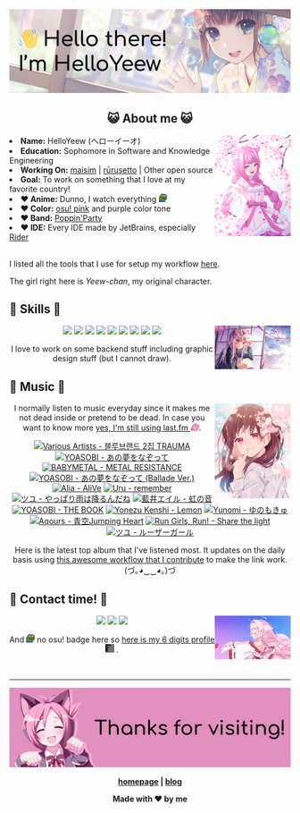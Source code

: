 <img src="welcome-banner.png" alt="Welcome!">

<h2 align="center">😺 About me 😺</h2> 
<img src="helloyeewchan.jpg" width="27%" align="right">
<li><b>Name:</b> HelloYeew (ヘローイーオ)</li>
<li><b>Education:</b> Sophomore in Software and Knowledge Engineering</li>
<li><b>Working On:</b> <a href="https://github.com/HelloYeew/maisim">maisim</a> | <a href="https://github.com/Rurusetto/rurusetto">rūrusetto</a> | Other open source</li>
<li><b>Goal:</b> To work on something that I love at my favorite country!</li>
<li><b>❤️ Anime:</b> Dunno, I watch everything <img src="twitch-emoji/YEP.png" width="3%" vertical-align="middle"></li>
<li><b>❤️ Color:</b> <a href="https://www.color-hex.com/color-palette/104633">osu! pink</a> and purple color tone</li>
<li><b>❤️ Band:</b> <a href="https://bandori.fandom.com/wiki/Poppin%27Party">Poppin'Party</a></li>
<li><b>❤️ IDE:</b> Every IDE made by JetBrains, especially <a href="https://www.jetbrains.com/rider/">Rider</a></li>
<br>

<p>I listed all the tools that I use for setup my workflow <a href="https://github.com/HelloYeew/workflow-setup">here</a>.</p>
<p>The girl right here is <i>Yeew-chan</i>, my original character.

## 📇 Skills 📇

<img src="knowledge-pic.png" width="27%" align="right">
<p align="center"><img src="https://img.shields.io/badge/-python-3776AB.svg?&style=for-the-badge&logo=python&logoColor=white"/> <img src="https://img.shields.io/badge/-django-092E20.svg?&style=for-the-badge&logo=django&logoColor=white"/> <img src="https://img.shields.io/badge/-csharp-239120.svg?&style=for-the-badge&logo=csharp&logoColor=white"/> <img src="https://img.shields.io/badge/-html5-E34F26.svg?&style=for-the-badge&logo=html5&logoColor=white"/> <img src="https://img.shields.io/badge/-css3-1572B6.svg?&style=for-the-badge&logo=css3&logoColor=white"/> <img src="https://img.shields.io/badge/-bootstrap-7952B3.svg?&style=for-the-badge&logo=bootstrap&logoColor=white"/> <img src="https://img.shields.io/badge/-nginx-009639.svg?&style=for-the-badge&logo=nginx&logoColor=white"/> <img src="https://img.shields.io/badge/-digitalocean-0080FF.svg?&style=for-the-badge&logo=digitalocean&logoColor=white"/> <img src="https://img.shields.io/badge/adobe%20photoshop%20-%2331A8FF.svg?&style=for-the-badge&logo=adobe%20photoshop&logoColor=white"/></p>

<p align="center">I love to work on some backend stuff including graphic design stuff (but I cannot draw).</p>

## 🎵 Music 🎵

<img src="music-pic.png" width="27%" align="right">

<p align="center">I normally listen to music everyday since it makes me not dead inside or pretend to be dead. In case you want to know more <a href="https://www.last.fm/user/HelloYeew">yes, I'm still using last.fm <img src="twitch-emoji/RainbowPlsFAST.gif" width="3%"></a>.</p>

<!-- lastfm -->
<p align="center"><a href="https://www.last.fm/music/Various+Artists/%EB%B8%94%EB%A3%A8%EB%B8%8C%EB%9E%9C%EB%93%9C+2%EC%A7%91+TRAUMA"><img src="https://lastfm.freetls.fastly.net/i/u/64s/fe55398e32d7dbe0923ed93afb687afa.jpg" title="Various Artists - 블루브랜드 2집 TRAUMA"></a> <a href="https://www.last.fm/music/YOASOBI/%E3%81%82%E3%81%AE%E5%A4%A2%E3%82%92%E3%81%AA%E3%81%9E%E3%81%A3%E3%81%A6"><img src="https://lastfm.freetls.fastly.net/i/u/64s/4195d78b0fb046879f50a44166a1c995.png" title="YOASOBI - あの夢をなぞって"></a> <a href="https://www.last.fm/music/BABYMETAL/METAL+RESISTANCE"><img src="https://lastfm.freetls.fastly.net/i/u/64s/c846f9afbc389c1dac14507e7932618d.jpg" title="BABYMETAL - METAL RESISTANCE"></a> <a href="https://www.last.fm/music/YOASOBI/%E3%81%82%E3%81%AE%E5%A4%A2%E3%82%92%E3%81%AA%E3%81%9E%E3%81%A3%E3%81%A6+(Ballade+Ver.)"><img src="https://lastfm.freetls.fastly.net/i/u/64s/ea8698ec9cc6639e7ff888aa9a1ad83e.jpg" title="YOASOBI - あの夢をなぞって (Ballade Ver.)"></a> <a href="https://www.last.fm/music/Alia/AliVe"><img src="https://lastfm.freetls.fastly.net/i/u/64s/7988d910da2876b472f0fadec9547755.jpg" title="Alia - AliVe"></a> <a href="https://www.last.fm/music/Uru/remember"><img src="https://lastfm.freetls.fastly.net/i/u/64s/2578f38824b28b4b65697b29499cbb4a.jpg" title="Uru - remember"></a> <a href="https://www.last.fm/music/%E3%83%84%E3%83%A6/%E3%82%84%E3%81%A3%E3%81%B1%E3%82%8A%E9%9B%A8%E3%81%AF%E9%99%8D%E3%82%8B%E3%82%93%E3%81%A0%E3%81%AD"><img src="https://lastfm.freetls.fastly.net/i/u/64s/6d05e10a22c414dd8b92cccdb3919f7a.png" title="ツユ - やっぱり雨は降るんだね"></a> <a href="https://www.last.fm/music/%E8%97%8D%E4%BA%95%E3%82%A8%E3%82%A4%E3%83%AB/%E8%99%B9%E3%81%AE%E9%9F%B3"><img src="https://lastfm.freetls.fastly.net/i/u/64s/898fd0769a3343a6c3128d2c1f2e6e0c.jpg" title="藍井エイル - 虹の音"></a> <a href="https://www.last.fm/music/YOASOBI/THE+BOOK"><img src="https://lastfm.freetls.fastly.net/i/u/64s/fa296c5fe279315fbe5cbf3caee2d4b9.jpg" title="YOASOBI - THE BOOK"></a> <a href="https://www.last.fm/music/Yonezu+Kenshi/Lemon"><img src="https://lastfm.freetls.fastly.net/i/u/64s/6c1b71abb2a407a50bd005bd7e5c2b74.jpg" title="Yonezu Kenshi - Lemon"></a> <a href="https://www.last.fm/music/Yunomi/%E3%82%86%E3%81%AE%E3%82%82%E3%81%8D%E3%82%85"><img src="https://lastfm.freetls.fastly.net/i/u/64s/6a4ba6b96f3a9b8e46c577ecdd0564a7.png" title="Yunomi - ゆのもきゅ"></a> <a href="https://www.last.fm/music/Aqours/%E9%9D%92%E7%A9%BAJumping+Heart"><img src="https://lastfm.freetls.fastly.net/i/u/64s/a64b8e96c7a2baacad4fa03d0ea8da5c.jpg" title="Aqours - 青空Jumping Heart"></a> <a href="https://www.last.fm/music/Run+Girls,+Run!/Share+the+light"><img src="https://lastfm.freetls.fastly.net/i/u/64s/4a9750935258e93d271e2d4a50369374.png" title="Run Girls, Run! - Share the light"></a> <a href="https://www.last.fm/music/%E3%83%84%E3%83%A6/%E3%83%AB%E3%83%BC%E3%82%B6%E3%83%BC%E3%82%AC%E3%83%BC%E3%83%AB"><img src="https://lastfm.freetls.fastly.net/i/u/64s/9ba279b865a42ca74557c62dc2eb01b9.jpg" title="ツユ - ルーザーガール"></a> </p>

<p align="center">Here is the latest top album that I've listened most. It updates on the daily basis using <a href="https://github.com/melipass/lastfm-to-markdown/">this awesome workflow that I contribute</a> to make the link work. (づ｡◕‿‿◕｡)づ</p>

## 📝 Contact time! 📝

<img src="contact-pic.png" width="27%" align="right">

<p align="center"><a href="https://twitter.com/nonggummud" target="_blank"><img src="https://img.shields.io/badge/-nonggummud-1DA1F2.svg?&style=for-the-badge&logo=Twitter&logoColor=white"/></a> <img src="https://img.shields.io/badge/-helloyeew%232740-5865F2.svg?&style=for-the-badge&logo=Discord&logoColor=white"/> <a href="https://www.linkedin.com/in/helloyeew" target="_blank"><img src="https://img.shields.io/badge/-helloyeew-0A66C2.svg?&style=for-the-badge&logo=linkedin&logoColor=white"/></a></p>

<p align="center">And <img src="twitch-emoji/YEP.png" width="3%" vertical-align="middle"> no osu! badge here so <a href="https://osu.ppy.sh/users/18735426">here is my 6 digits profile <img src="twitch-emoji/GIGACHAD.gif" width="3%"></a> .</p>
<br>

---

<img src="bye-banner.png" alt="Thanks for visiting!">

<p align="center"><b><a href="https://www.helloyeew.dev">homepage</a> | <b><a href="https://story.helloyeew.dev/">blog</a></p>

<p align="center">Made with ❤️ by me</p>

